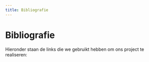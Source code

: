 ```yaml
---
title: Bibliografie
---
```


# Bibliografie

Hieronder staan de links die we gebruikt hebben om ons project te realiseren:

